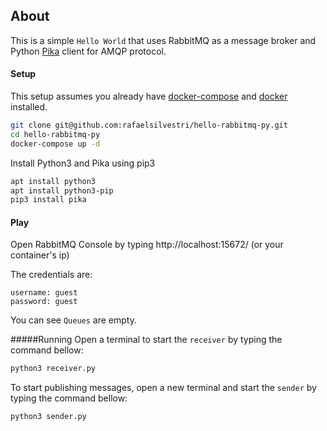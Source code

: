 ## About
This is a simple `Hello World` that uses RabbitMQ as a message broker and Python [Pika](https://github.com/pika/pika) 
client for AMQP protocol.


#### Setup
This setup assumes you already have [docker-compose](https://docs.docker.com/compose/) and [docker](https://www.docker.com/why-docker) installed.
```bash
git clone git@github.com:rafaelsilvestri/hello-rabbitmq-py.git
cd hello-rabbitmq-py
docker-compose up -d
```

Install Python3 and Pika using pip3
```bash
apt install python3
apt install python3-pip
pip3 install pika
```

#### Play
Open RabbitMQ Console by typing http://localhost:15672/ (or your container's ip)

The credentials are:
```
username: guest
password: guest
```

You can see `Queues` are empty.

#####Running
Open a terminal to start the `receiver` by typing the command bellow:
```bash
python3 receiver.py
```

To start publishing messages, open a new terminal and start the `sender` by typing the command bellow:
```bash
python3 sender.py
```

